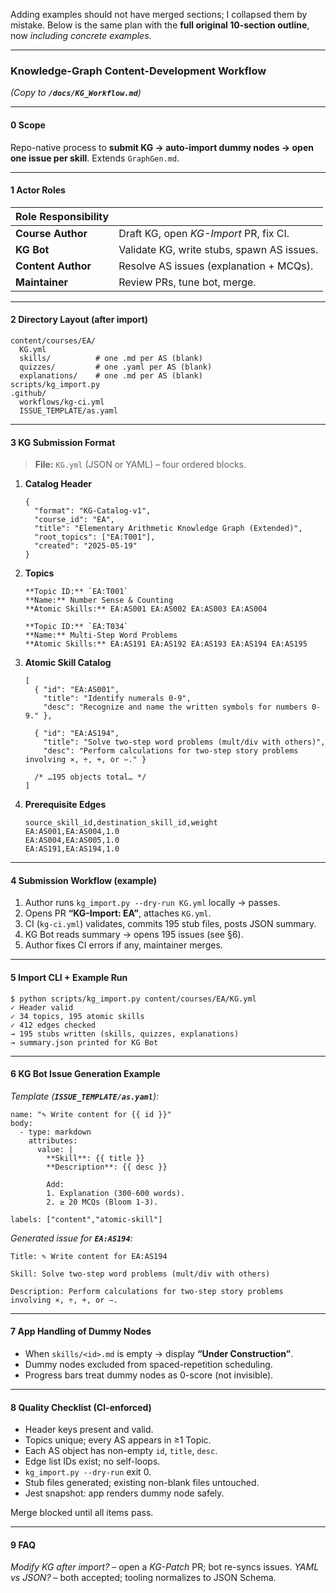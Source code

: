Adding examples should not have merged sections; I collapsed them by mistake.
Below is the same plan with the **full original 10-section outline**, now *including concrete examples*.

---

### **Knowledge-Graph Content-Development Workflow**

*(Copy to **`/docs/KG_Workflow.md`**)*

---

#### **0 Scope**

Repo-native process to **submit KG → auto-import dummy nodes → open one issue per skill**. Extends `GraphGen.md`.

---

#### **1 Actor Roles**

| Role Responsibility |                                            |
| ------------------- | ------------------------------------------ |
| **Course Author**   | Draft KG, open *KG-Import* PR, fix CI.     |
| **KG Bot**          | Validate KG, write stubs, spawn AS issues. |
| **Content Author**  | Resolve AS issues (explanation + MCQs).    |
| **Maintainer**      | Review PRs, tune bot, merge.               |

---

#### **2 Directory Layout (after import)**

```
content/courses/EA/
  KG.yml
  skills/          # one .md per AS (blank)
  quizzes/         # one .yaml per AS (blank)
  explanations/    # one .md per AS (blank)
scripts/kg_import.py
.github/
  workflows/kg-ci.yml
  ISSUE_TEMPLATE/as.yaml

```

---

#### **3 KG Submission Format**

> **File:** `KG.yml` (JSON or YAML) – four ordered blocks.

1. **Catalog Header**

   ```
   {
     "format": "KG-Catalog-v1",
     "course_id": "EA",
     "title": "Elementary Arithmetic Knowledge Graph (Extended)",
     "root_topics": ["EA:T001"],
     "created": "2025-05-19"
   }

   ```
2. **Topics**

   ```
   **Topic ID:** `EA:T001`
   **Name:** Number Sense & Counting
   **Atomic Skills:** EA:AS001 EA:AS002 EA:AS003 EA:AS004

   **Topic ID:** `EA:T034`
   **Name:** Multi-Step Word Problems
   **Atomic Skills:** EA:AS191 EA:AS192 EA:AS193 EA:AS194 EA:AS195

   ```
3. **Atomic Skill Catalog**

   ```
   [
     { "id": "EA:AS001",
       "title": "Identify numerals 0-9",
       "desc": "Recognize and name the written symbols for numbers 0-9." },

     { "id": "EA:AS194",
       "title": "Solve two-step word problems (mult/div with others)",
       "desc": "Perform calculations for two-step story problems involving ×, ÷, +, or −." }

     /* …195 objects total… */
   ]

   ```
4. **Prerequisite Edges**

   ```
   source_skill_id,destination_skill_id,weight
   EA:AS001,EA:AS004,1.0
   EA:AS004,EA:AS005,1.0
   EA:AS191,EA:AS194,1.0

   ```

---

#### **4 Submission Workflow (example)**

1. Author runs `kg_import.py --dry-run KG.yml` locally → passes.
2. Opens PR **“KG-Import: EA”**, attaches `KG.yml`.
3. CI (`kg-ci.yml`) validates, commits 195 stub files, posts JSON summary.
4. KG Bot reads summary → opens 195 issues (see §6).
5. Author fixes CI errors if any, maintainer merges.

---

#### **5 Import CLI + Example Run**

```
$ python scripts/kg_import.py content/courses/EA/KG.yml
✓ Header valid
✓ 34 topics, 195 atomic skills
✓ 412 edges checked
→ 195 stubs written (skills, quizzes, explanations)
→ summary.json printed for KG Bot

```

---

#### **6 KG Bot Issue Generation Example**

*Template (**`ISSUE_TEMPLATE/as.yaml`**):*

```
name: "✎ Write content for {{ id }}"
body:
  - type: markdown
    attributes:
      value: |
        **Skill**: {{ title }}
        **Description**: {{ desc }}

        Add:
        1. Explanation (300-600 words).
        2. ≥ 20 MCQs (Bloom 1-3).

labels: ["content","atomic-skill"]

```

*Generated issue for **`EA:AS194`**:*

```
Title: ✎ Write content for EA:AS194

Skill: Solve two-step word problems (mult/div with others)

Description: Perform calculations for two-step story problems involving ×, ÷, +, or −.

```

---

#### **7 App Handling of Dummy Nodes**

* When `skills/<id>.md` is empty → display **“Under Construction”**.
* Dummy nodes excluded from spaced-repetition scheduling.
* Progress bars treat dummy nodes as 0-score (not invisible).

---

#### **8 Quality Checklist (CI-enforced)**

* Header keys present and valid.
* Topics unique; every AS appears in ≥1 Topic.
* Each AS object has non-empty `id`, `title`, `desc`.
* Edge list IDs exist; no self-loops.
* `kg_import.py --dry-run` exit 0.
* Stub files generated; existing non-blank files untouched.
* Jest snapshot: app renders dummy node safely.

Merge blocked until all items pass.

---

#### **9 FAQ**

*Modify KG after import?* – open a *KG-Patch* PR; bot re-syncs issues.
*YAML vs JSON?* – both accepted; tooling normalizes to JSON Schema.

